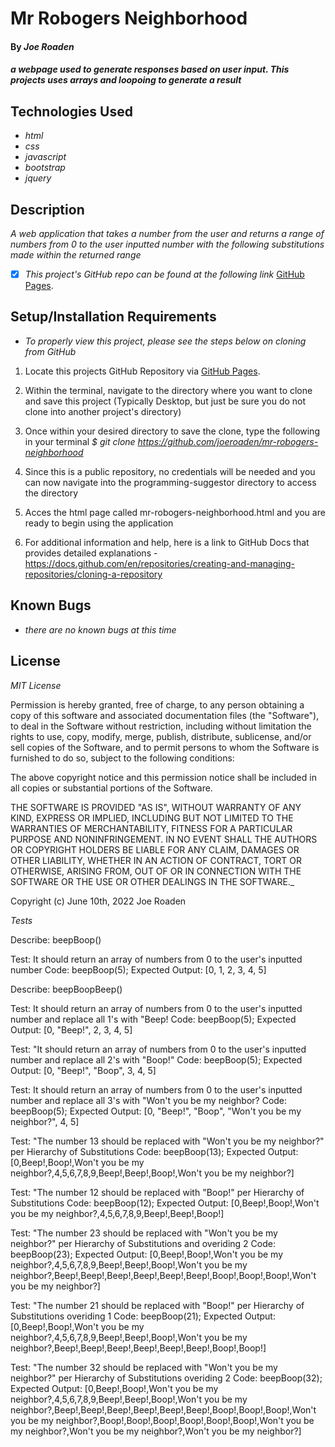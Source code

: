 # Mr Robogers Neighborhood

#### By _**Joe Roaden**_

#### _a webpage used to generate responses based on user input.  This projects uses arrays and loopoing to generate a result_

## Technologies Used

* _html_
* _css_
* _javascript_
* _bootstrap_
* _jquery_



## Description

_A web application that takes a number from the user and returns a range of numbers from 0 to the user inputted number with the following substitutions made within the returned range_

- [x] _This project's GitHub repo can be found at the following link_ [GitHub Pages](https://github.com/joeroaden/mr-robogers-neighborhood).  


## Setup/Installation Requirements

* _To properly view this project, please see the steps below on cloning from GitHub_

1. Locate this projects GitHub Repository via [GitHub Pages](https://github.com/joeroaden/mr-robogers-neighborhood).  

2. Within the terminal, navigate to the directory where you want to clone and save this project (Typically Desktop, but just be sure you do not clone into another project's directory)

3. Once within your desired directory to save the clone, type the following in your terminal
_$ git clone https://github.com/joeroaden/mr-robogers-neighborhood_

4. Since this is a public repository, no credentials will be needed and you can now navigate into the programming-suggestor directory to access the directory

5. Acces the html page called mr-robogers-neighborhood.html and you are ready to begin using the application

6. For additional information and help, here is a link to GitHub Docs that provides detailed explanations - https://docs.github.com/en/repositories/creating-and-managing-repositories/cloning-a-repository


## Known Bugs

* _there are no known bugs at this time_


## License

_MIT License_



Permission is hereby granted, free of charge, to any person obtaining a copy
of this software and associated documentation files (the "Software"), to deal
in the Software without restriction, including without limitation the rights
to use, copy, modify, merge, publish, distribute, sublicense, and/or sell
copies of the Software, and to permit persons to whom the Software is
furnished to do so, subject to the following conditions:

The above copyright notice and this permission notice shall be included in all
copies or substantial portions of the Software.

THE SOFTWARE IS PROVIDED "AS IS", WITHOUT WARRANTY OF ANY KIND, EXPRESS OR
IMPLIED, INCLUDING BUT NOT LIMITED TO THE WARRANTIES OF MERCHANTABILITY,
FITNESS FOR A PARTICULAR PURPOSE AND NONINFRINGEMENT. IN NO EVENT SHALL THE
AUTHORS OR COPYRIGHT HOLDERS BE LIABLE FOR ANY CLAIM, DAMAGES OR OTHER
LIABILITY, WHETHER IN AN ACTION OF CONTRACT, TORT OR OTHERWISE, ARISING FROM,
OUT OF OR IN CONNECTION WITH THE SOFTWARE OR THE USE OR OTHER DEALINGS IN THE
SOFTWARE._

Copyright (c) June 10th, 2022 Joe Roaden

_Tests_

Describe: beepBoop()

  Test: It should return an array of numbers from 0 to the user's inputted number
  Code: beepBoop(5);
  Expected Output: [0, 1, 2, 3, 4, 5]

Describe: beepBoopBeep()

  Test: It should return an array of numbers from 0 to the user's inputted number and replace all 1's with "Beep!
  Code: beepBoop(5);
  Expected Output: [0, "Beep!", 2, 3, 4, 5]

  Test: "It should return an array of numbers from 0 to the user's inputted number and replace all 2's with "Boop!"
  Code: beepBoop(5);
  Expected Output: [0, "Beep!", "Boop", 3, 4, 5]

  Test: It should return an array of numbers from 0 to the user's inputted number and replace all 3's with "Won't you be my neighbor?
  Code: beepBoop(5);
  Expected Output: [0, "Beep!", "Boop", "Won't you be my neighbor?", 4, 5]

  Test: "The number 13 should be replaced with "Won't you be my neighbor?" per Hierarchy of Substitutions
  Code: beepBoop(13);
  Expected Output: [0,Beep!,Boop!,Won't you be my neighbor?,4,5,6,7,8,9,Beep!,Beep!,Boop!,Won't you be my neighbor?]

  Test: "The number 12 should be replaced with "Boop!" per Hierarchy of Substitutions
  Code: beepBoop(12);
  Expected Output: [0,Beep!,Boop!,Won't you be my neighbor?,4,5,6,7,8,9,Beep!,Beep!,Boop!]

  Test: "The number 23 should be replaced with "Won't you be my neighbor?" per Hierarchy of Substitutions and overiding 2
  Code: beepBoop(23);
  Expected Output: [0,Beep!,Boop!,Won't you be my neighbor?,4,5,6,7,8,9,Beep!,Beep!,Boop!,Won't you be my neighbor?,Beep!,Beep!,Beep!,Beep!,Beep!,Beep!,Boop!,Boop!,Boop!,Won't you be my neighbor?]

  Test: "The number 21 should be replaced with "Boop!" per Hierarchy of Substitutions overiding 1
  Code: beepBoop(21);
  Expected Output: [0,Beep!,Boop!,Won't you be my neighbor?,4,5,6,7,8,9,Beep!,Beep!,Boop!,Won't you be my neighbor?,Beep!,Beep!,Beep!,Beep!,Beep!,Beep!,Boop!,Boop!]

  Test: "The number 32 should be replaced with "Won't you be my neighbor?" per Hierarchy of Substitutions overiding 2
  Code: beepBoop(32);
  Expected Output: [0,Beep!,Boop!,Won't you be my neighbor?,4,5,6,7,8,9,Beep!,Beep!,Boop!,Won't you be my neighbor?,Beep!,Beep!,Beep!,Beep!,Beep!,Beep!,Boop!,Boop!,Boop!,Won't you be my neighbor?,Boop!,Boop!,Boop!,Boop!,Boop!,Boop!,Won't you be my neighbor?,Won't you be my neighbor?,Won't you be my neighbor?]